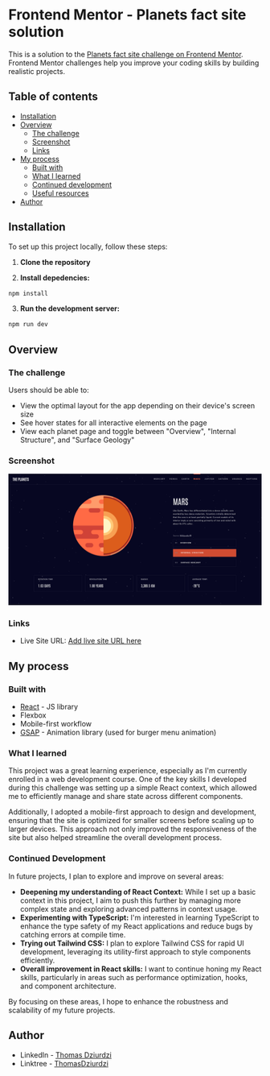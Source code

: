 # Frontend Mentor - Planets fact site solution

This is a solution to the [Planets fact site challenge on Frontend Mentor](https://www.frontendmentor.io/challenges/planets-fact-site-gazqN8w_f). Frontend Mentor challenges help you improve your coding skills by building realistic projects. 

## Table of contents
- [Installation](#Installation)
- [Overview](#overview)
  - [The challenge](#the-challenge)
  - [Screenshot](#screenshot)
  - [Links](#links)
- [My process](#my-process)
  - [Built with](#built-with)
  - [What I learned](#what-i-learned)
  - [Continued development](#continued-development)
  - [Useful resources](#useful-resources)
- [Author](#author)

## Installation

To set up this project locally, follow these steps:

1. **Clone the repository**

2. **Install depedencies:**
```bash
npm install
```

3. **Run the development server:**
```bash
npm run dev
```


## Overview

### The challenge

Users should be able to:

- View the optimal layout for the app depending on their device's screen size
- See hover states for all interactive elements on the page
- View each planet page and toggle between "Overview", "Internal Structure", and "Surface Geology"

### Screenshot

![Planet Facts Desktop](/public/Screenshot-planet-facts.png)


### Links

- Live Site URL: [Add live site URL here](https://your-live-site-url.com)

## My process

### Built with

- [React](https://reactjs.org/) - JS library
- Flexbox
- Mobile-first workflow
- [GSAP](https://gsap.com/resources/React/) - Animation library (used for burger menu animation)


### What I learned

This project was a great learning experience, especially as I'm currently enrolled in a web development course. One of the key skills I developed during this challenge was setting up a simple React context, which allowed me to efficiently manage and share state across different components.

Additionally, I adopted a mobile-first approach to design and development, ensuring that the site is optimized for smaller screens before scaling up to larger devices. This approach not only improved the responsiveness of the site but also helped streamline the overall development process.


### Continued Development

In future projects, I plan to explore and improve on several areas:

- **Deepening my understanding of React Context:** While I set up a basic context in this project, I aim to push this further by managing more complex state and exploring advanced patterns in context usage.
- **Experimenting with TypeScript:** I'm interested in learning TypeScript to enhance the type safety of my React applications and reduce bugs by catching errors at compile time.
- **Trying out Tailwind CSS:** I plan to explore Tailwind CSS for rapid UI development, leveraging its utility-first approach to style components efficiently.
- **Overall improvement in React skills:** I want to continue honing my React skills, particularly in areas such as performance optimization, hooks, and component architecture.

By focusing on these areas, I hope to enhance the robustness and scalability of my future projects.


## Author

- LinkedIn - [Thomas Dziurdzi](https://www.linkedin.com/in/thomas-dziurdzi-1912391b6/)
- Linktree - [ThomasDziurdzi](https://linktr.ee/ThomasDziurdzi)

